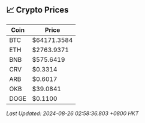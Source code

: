 ## 📈 Crypto Prices

| Coin | Price |
| ---- | ----- |
| BTC | $64171.3584 |
| ETH | $2763.9371 |
| BNB | $575.6419 |
| CRV | $0.3314 |
| ARB | $0.6017 |
| OKB | $39.0841 |
| DOGE | $0.1100 |

_Last Updated: 2024-08-26 02:58:36.803 +0800 HKT_